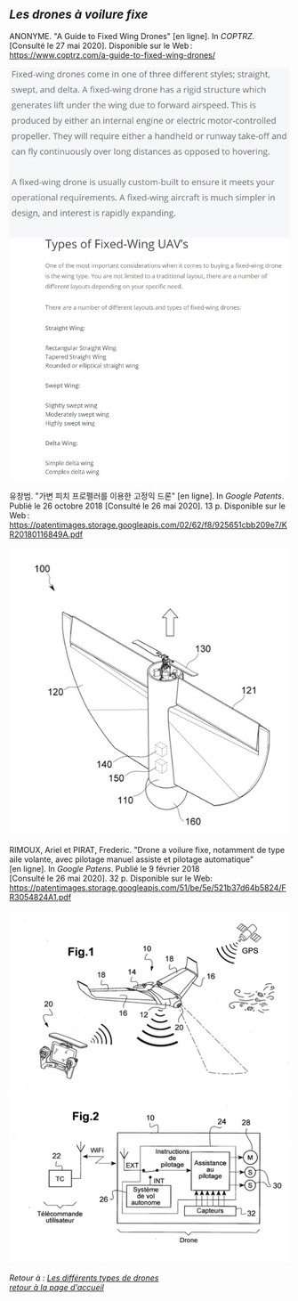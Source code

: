 ##  <span style= "color=#8A2BE2">*Les drones à voilure fixe*</span>

ANONYME. "A Guide to Fixed Wing Drones" [en ligne]. In *COPTRZ*. [Consulté le 27 mai 2020]. Disponible sur le Web : <https://www.coptrz.com/a-guide-to-fixed-wing-drones/>

![scvoilfixex](images/voilfix1.jpg)
![scvoilfixex](images/voilfix2.jpg)


유창범. "가변 피치 프로펠러를 이용한 고정익 드론" [en ligne]. In *Google Patents*. Publié le 26 octobre 2018 [Consulté le 26 mai 2020]. 13 p. Disponible sur le Web : <https://patentimages.storage.googleapis.com/02/62/f8/925651cbb209e7/KR20180116849A.pdf>

![scvoilfixs](images/fix1.jpg)

RIMOUX, Ariel et PIRAT, Frederic. "Drone a voilure fixe, notamment de type aile volante, avec pilotage manuel assiste et pilotage automatique" [en ligne]. In *Google Patens*. Publié le 9 février 2018 [Consulté le 26 mai 2020]. 32 p. Disponible sur le Web: <https://patentimages.storage.googleapis.com/51/be/5e/521b37d64b5824/FR3054824A1.pdf>

![scvoilfixs](images/voil1.jpg)
![scvoilfixs](images/fix2.jpg)


*Retour à : [Les différents types de drones](cm.md)*  
[*retour à la page d'accueil*](index.md)
